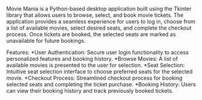 Movie Mania is a Python-based desktop application built using the Tkinter library that allows users to browse, select, and book movie tickets. The application provides a seamless experience for users to log in, choose from a list of available movies, select desired seats, and complete the checkout process. Once tickets are booked, the selected seats are marked as unavailable for future bookings.

Features:
*User Authentication: Secure user login functionality to access personalized features and booking history.
*Browse Movies: A list of available movies is presented to the user for selection.
*Seat Selection: Intuitive seat selection interface to choose preferred seats for the selected movie.
*Checkout Process: Streamlined checkout process for booking selected seats and completing the ticket purchase.
*Booking History: Users can view their booking history and track previously booked tickets.
